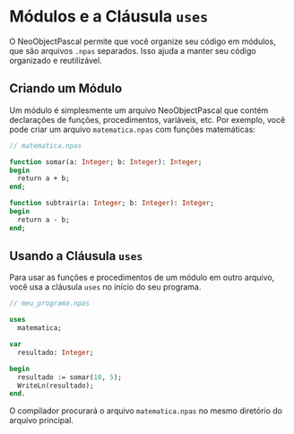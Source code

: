 # Módulos e a Cláusula `uses`

O NeoObjectPascal permite que você organize seu código em módulos, que são arquivos `.npas` separados. Isso ajuda a manter seu código organizado e reutilizável.

## Criando um Módulo

Um módulo é simplesmente um arquivo NeoObjectPascal que contém declarações de funções, procedimentos, variáveis, etc. Por exemplo, você pode criar um arquivo `matematica.npas` com funções matemáticas:

```pascal
// matematica.npas

function somar(a: Integer; b: Integer): Integer;
begin
  return a + b;
end;

function subtrair(a: Integer; b: Integer): Integer;
begin
  return a - b;
end;
```

## Usando a Cláusula `uses`

Para usar as funções e procedimentos de um módulo em outro arquivo, você usa a cláusula `uses` no início do seu programa.

```pascal
// meu_programa.npas

uses
  matematica;

var
  resultado: Integer;

begin
  resultado := somar(10, 5);
  WriteLn(resultado);
end.
```

O compilador procurará o arquivo `matematica.npas` no mesmo diretório do arquivo principal.

